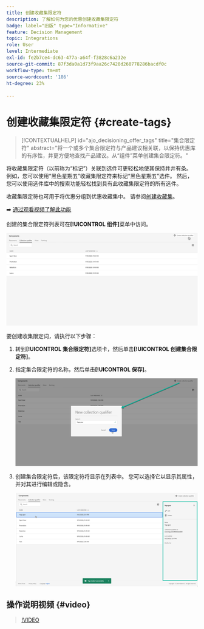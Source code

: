 ```yaml
---
title: 创建收藏集限定符
description: 了解如何为您的优惠创建收藏集限定符
badge: label="旧版" type="Informative"
feature: Decision Management
topic: Integrations
role: User
level: Intermediate
exl-id: fe2b7ce4-dc63-477a-a64f-f3828c6a232e
source-git-commit: 87f3da0a1d73f9aa26c7420d260778286bacdf0c
workflow-type: tm+mt
source-wordcount: '186'
ht-degree: 23%

---
```


# 创建收藏集限定符 {#create-tags}

>[!CONTEXTUALHELP]
>id="ajo_decisioning_offer_tags"
>title="集合限定符"
>abstract="将一个或多个集合限定符与产品建议相关联，以保持优惠库的有序性，并更方便地查找产品建议。从“组件”菜单创建集合限定符。"

将收藏集限定符（以前称为“标记”）关联到选件可更轻松地使其保持井井有条。 例如，您可以使用“黑色星期五”收藏集限定符来标记“黑色星期五”选件。 然后，您可以使用选件库中的搜索功能轻松找到具有此收藏集限定符的所有选件。

收藏集限定符也可用于将优惠分组到优惠收藏集中。 请参阅[创建收藏集](../offer-library/creating-collections.md)。

➡️ [通过观看视频了解此功能](#video)

创建的集合限定符列表可在&#x200B;**[!UICONTROL 组件]**&#x200B;菜单中访问。

![](../assets/tags_list.png)

要创建收集限定词，请执行以下步骤：

1. 转到&#x200B;**[!UICONTROL 集合限定符]**&#x200B;选项卡，然后单击&#x200B;**[!UICONTROL 创建集合限定符]**。

1. 指定集合限定符的名称，然后单击&#x200B;**[!UICONTROL 保存]**。

   ![](../assets/tags_create.png)

1. 创建集合限定符后，该限定符将显示在列表中。 您可以选择它以显示其属性，并对其进行编辑或隐含。

   ![](../assets/tags_created.png)

## 操作说明视频 {#video}

>[!VIDEO](https://video.tv.adobe.com/v/341362?quality=12&captions=chi_hans)
